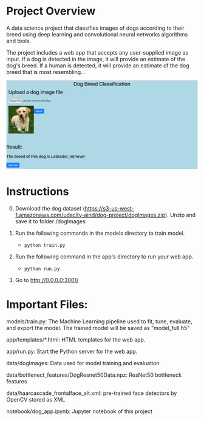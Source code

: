 # Project Overview
A data science project that classifies images of dogs according to their breed using deep learning and convolutional neural networks algorithms and tools.

The project includes a web app that accepts any user-supplied image as input. If a dog is detected in the image, it will provide an estimate of the dog's breed. If a human is detected, it will provide an estimate of the dog breed that is most resembling. . 

<img src="/data/snapshot.png" alt="screenshot"/>

# Instructions
0. Download the dog dataset (https://s3-us-west-1.amazonaws.com/udacity-aind/dog-project/dogImages.zip). Unzip and save it to folder /dogImages 

1. Run the following commands in the models directory to train model.
    - `python train.py`

2. Run the following command in the app's directory to run your web app.
    - `python run.py`

3. Go to http://0.0.0.0:3001/

# Important Files:

models/train.py: The Machine Learning pipeline used to fit, tune, evaluate, and export the model. The trained model will be saved as "model_full.h5"

app/templates/*.html: HTML templates for the web app.

app/run.py: Start the Python server for the web app.

data/dogImages: Data used for model training and evaluation

data/bottlenect_features/DogResnet50Data.npz: ResNet50 bottleneck features

data/haarcascade_frontalface_alt.xml: pre-trained face detectors by OpenCV stored as XML

notebook/dog_app.ipynb: Jupyter notebook of this project
